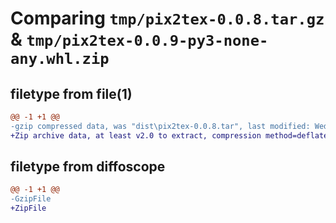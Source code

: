 # Comparing `tmp/pix2tex-0.0.8.tar.gz` & `tmp/pix2tex-0.0.9-py3-none-any.whl.zip`

## filetype from file(1)

```diff
@@ -1 +1 @@
-gzip compressed data, was "dist\pix2tex-0.0.8.tar", last modified: Wed Apr 13 19:32:28 2022, max compression
+Zip archive data, at least v2.0 to extract, compression method=deflate
```

## filetype from diffoscope

```diff
@@ -1 +1 @@
-GzipFile
+ZipFile
```

